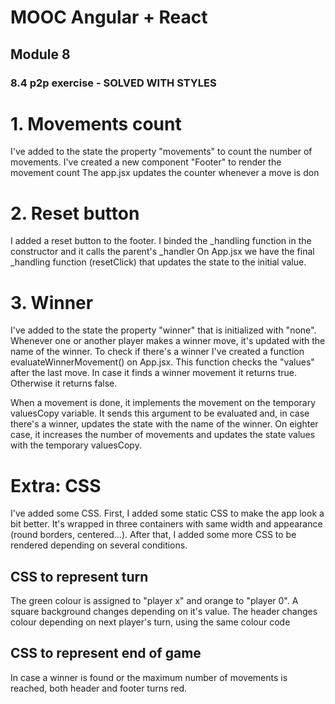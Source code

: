 # MOOC Angular + React
## Module 8
### 8.4 p2p exercise - SOLVED WITH STYLES

# 1. Movements count
I've added to the state the property "movements" to count the number of movements.
I've created a new component "Footer" to render the movement count
The app.jsx updates the counter whenever a move is don

# 2. Reset button
I added a reset button to the footer. I binded the _handling function in the constructor and it calls the parent's _handler
On App.jsx we have the final _handling function (resetClick) that updates the state to the initial value.

# 3. Winner
I've added to the state the property "winner" that is initialized with "none". Whenever one or another player makes a winner move, it's updated with the name of the winner.
To check if there's a winner I've created a function evaluateWinnerMovement() on App.jsx. This function checks the "values" after the last move. In case it finds a winner movement it returns true. Otherwise it returns false.

When a movement is done, it implements the movement on the temporary valuesCopy variable. It sends this argument to be evaluated and, in case there's a winner, updates the state with the name of the winner. On eighter case, it increases the number of movements and updates the state values with the temporary valuesCopy.

# Extra: CSS
I've added some CSS.
First, I added some static CSS to make the app look a bit better. It's wrapped in three containers with same width and appearance (round borders, centered...).
After that, I added some more CSS to be rendered depending on several conditions.
## CSS to represent turn
The green colour is assigned to "player x" and orange to "player 0". A square background changes depending on it's value.
The header changes colour depending on next player's turn, using the same colour code
## CSS to represent end of game
In case a winner is found or the maximum number of movements is reached, both header and footer turns red.
